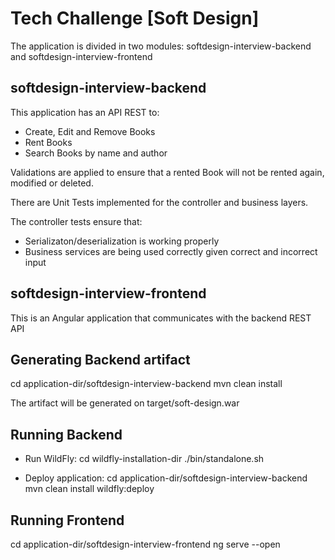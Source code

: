 # Tech Challenge [Soft Design]

The application is divided in two modules: softdesign-interview-backend and softdesign-interview-frontend

## softdesign-interview-backend

This application has an API REST to:

- Create, Edit and Remove Books
- Rent Books
- Search Books by name and author

Validations are applied to ensure that a rented Book will not be rented again, modified or deleted.

There are Unit Tests implemented for the controller and business layers.

The controller tests ensure that: 
- Serializaton/deserialization is working properly
- Business services are being used correctly given correct and incorrect input

## softdesign-interview-frontend

This is an Angular application that communicates with the backend REST API

## Generating Backend artifact

cd application-dir/softdesign-interview-backend
mvn clean install

The artifact will be generated on target/soft-design.war

## Running Backend

- Run WildFly:
cd wildfly-installation-dir
./bin/standalone.sh

- Deploy application:
cd application-dir/softdesign-interview-backend
mvn clean install wildfly:deploy

## Running Frontend

cd application-dir/softdesign-interview-frontend
ng serve --open
